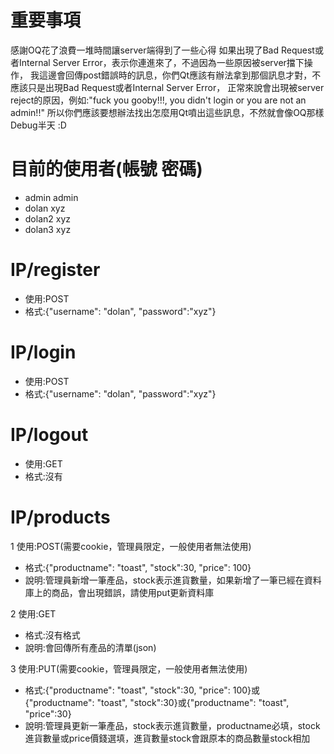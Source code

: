 重要事項
=====
感謝OQ花了浪費一堆時間讓server端得到了一些心得
如果出現了Bad Request或者Internal Server Error，表示你連進來了，不過因為一些原因被server擋下操作，
我這邊會回傳post錯誤時的訊息，你們Qt應該有辦法拿到那個訊息才對，不應該只是出現Bad Request或者Internal Server Error，
正常來說會出現被server reject的原因，例如:"fuck you gooby!!!, you didn't login or you are not an admin!!"
所以你們應該要想辦法找出怎麼用Qt噴出這些訊息，不然就會像OQ那樣Debug半天 :D

目前的使用者(帳號 密碼)
=====
* admin     admin
* dolan     xyz
* dolan2    xyz
* dolan3    xyz

IP/register
=====
* 使用:POST
* 格式:{"username": "dolan", "password":"xyz"}

IP/login
=====
* 使用:POST
* 格式:{"username": "dolan", "password":"xyz"}

IP/logout
=====
* 使用:GET
* 格式:沒有

IP/products
=====
1 使用:POST(需要cookie，管理員限定，一般使用者無法使用)

* 格式:{"productname": "toast", "stock":30, "price": 100}
* 說明:管理員新增一筆產品，stock表示進貨數量，如果新增了一筆已經在資料庫上的商品，會出現錯誤，請使用put更新資料庫

2 使用:GET

* 格式:沒有格式
* 說明:會回傳所有產品的清單(json)

3 使用:PUT(需要cookie，管理員限定，一般使用者無法使用)

* 格式:{"productname": "toast", "stock":30, "price": 100}或{"productname": "toast", "stock":30}或{"productname": "toast", "price":30}
* 說明:管理員更新一筆產品，stock表示進貨數量，productname必填，stock進貨數量或price價錢選填，進貨數量stock會跟原本的商品數量stock相加
